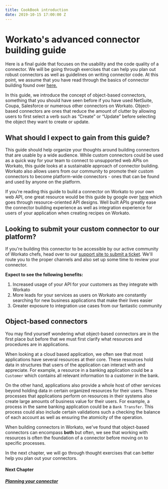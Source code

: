 ```yaml
---
title: CookBook introduction
date: 2019-10-15 17:00:00 Z
---
```


# Workato's advanced connector building guide
Here is a final guide that focuses on the usability and the code quality of a connector. We will be going through exercises that can help you plan out robust connectors as well as guidelines on writing connector code. At this point, we assume that you have read through the basics of connector building found over [here.](/developing-connectors/sdk.md)

In this guide, we introduce the concept of object-based connectors, something that you should have seen before if you have used NetSuite, Coupa, Salesforce or numerous other connectors on Workato. Object-based connectors are ones that reduce the amount of clutter by allowing users to first select a verb such as “Create” or “Update” before selecting the object they want to create or update.

## What should I expect to gain from this guide?
This guide should help organize your thoughts around building connectors that are usable by a wide audience. While custom connectors could be used as a quick way for your team to connect to unsupported web APIs on Workato, this guide looks at a sustainable approach of connector building. Workato also allows users from our community to promote their custom connectors to become platform-wide connectors - ones that can be found and used by anyone on the platform.

If you're reading this guide to build a connector on Workato to your own web API, one great resource would be this guide by google over [here](https://cloud.google.com/apis/design/) which goes through resource-oriented API designs. Well built APIs greatly ease the connector building experience as well as integration experience for users of your application when creating recipes on Workato.

## Looking to submit your custom connector to our platform?
If you're building this connector to be accessible by our active community of Workato chefs, head over to our [support site to submit a ticket](https://support.workato.com/support/tickets/new). We'll route you to the proper channels and also set up some time to review your connector.

**Expect to see the following benefits:**
1. Increased usage of your API for your customers as they integrate with Workato
2. More leads for your services as users on Workato are constantly searching for new business applications that make their lives easier
3. Greater exposure to integration use cases from our fantastic community

## Object-based connectors
You may find yourself wondering what object-based connectors are in the first place but before that we must first clarify what resources and procedures are in applications.

When looking at a cloud based application, we often see that most applications have several resources at their core. These resources hold data in structures that users of the application can interact with and appreciate. For example, a resource in a banking application could be a `Customer` which contains all relevant information to a customer in the bank.

On the other hand, applications also provide a whole host of other services beyond holding data in certain organized resources for their users. These processes that applications perform on resources in their systems also create large amounts of business value for their users. For example, a process in the same banking application could be a `Bank Transfer`. This process could also include certain validations such a checking the balance of each account as well as ensuring the atomicity of the operation.

When building connectors in Workato, we've found that object-based connectors can encompass **both** but often, we see that working with resources is often the foundation of a connector before moving on to specific processes.

In the next chapter, we will go through thought exercises that can better help you plan out your connectors.

#### Next Chapter
##### [Planning your connector](connector-planning.md)
